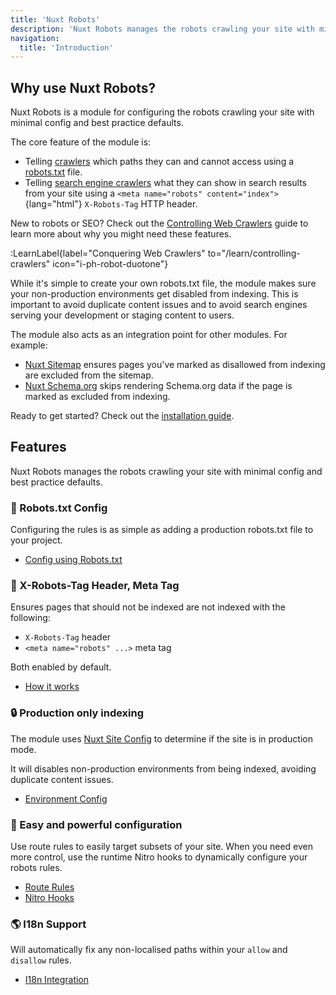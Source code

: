```yaml
---
title: 'Nuxt Robots'
description: 'Nuxt Robots manages the robots crawling your site with minimal config and best practice defaults.'
navigation:
  title: 'Introduction'
---
```


## Why use Nuxt Robots?

Nuxt Robots is a module for configuring the robots crawling your site with minimal config and best practice defaults.

The core feature of the module is:
- Telling [crawlers](https://developers.google.com/search/docs/crawling-indexing/overview-google-crawlers) which paths they can and cannot access using a [robots.txt](https://developers.google.com/search/docs/crawling-indexing/robots/intro) file.
- Telling [search engine crawlers](https://developers.google.com/search/docs/crawling-indexing/googlebot) what they can show in search results from your site using a `<meta name="robots" content="index">`{lang="html"} `X-Robots-Tag` HTTP header.

New to robots or SEO? Check out the [Controlling Web Crawlers](/learn/controlling-crawlers) guide to learn more about why you might
need these features.

:LearnLabel{label="Conquering Web Crawlers" to="/learn/controlling-crawlers" icon="i-ph-robot-duotone"}

While it's simple to create your own robots.txt file, the module makes sure your non-production environments get disabled from indexing. This is important to avoid duplicate content issues and to avoid search engines serving your development or staging content to users.

The module also acts as an integration point for other modules. For example:
- [Nuxt Sitemap](/docs/sitemap/getting-started/introduction) ensures pages you've marked as disallowed from indexing are excluded from the sitemap.
- [Nuxt Schema.org](/docs/schema/getting-started/introduction) skips rendering Schema.org data if the page is marked as excluded from indexing.

Ready to get started? Check out the [installation guide](/docs/robots/getting-started/installation).

## Features

Nuxt Robots manages the robots crawling your site with minimal config and best practice defaults.

### 🤖 Robots.txt Config

Configuring the rules is as simple as adding a production robots.txt file to your project.

- [Config using Robots.txt](/docs/robots/guides/robots-txt)

### 🗿 X-Robots-Tag Header, Meta Tag

Ensures pages that should not be indexed are not indexed with the following:
- `X-Robots-Tag` header
- `<meta name="robots" ...>` meta tag

Both enabled by default.

- [How it works](/docs/robots/getting-started/how-it-works)

### 🔒 Production only indexing

The module uses [Nuxt Site Config](/docs/site-config/getting-started/background) to determine if the site is in production mode.

It will disables non-production environments from being indexed, avoiding duplicate content issues.

- [Environment Config](/docs/robots/guides/disable-indexing)

### 🔄 Easy and powerful configuration

Use route rules to easily target subsets of your site.
When you need even more control, use the runtime Nitro hooks to dynamically configure your robots rules.

- [Route Rules](/docs/robots/guides/route-rules)
- [Nitro Hooks](/docs/robots/nitro-api/nitro-hooks)

### 🌎 I18n Support

Will automatically fix any non-localised paths within your `allow` and `disallow` rules.

- [I18n Integration](/docs/robots/integration/i18n)
